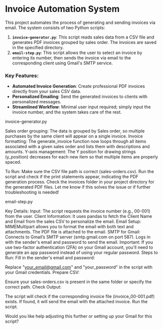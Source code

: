 # Invoice Automation System

This project automates the process of generating and sending invoices via email. The system consists of two Python scripts:

1. **`invoice-generator.py`**: This script reads sales data from a CSV file and generates PDF invoices grouped by sales order. The invoices are saved in the specified directory.
2. **`email-step.py`**: This script allows the user to select an invoice by entering its number, then sends the invoice via email to the corresponding client using Gmail's SMTP service.

### Key Features:
- **Automated Invoice Generation**: Create professional PDF invoices directly from your sales CSV data.
- **Personalized Emailing**: Send the generated invoices to clients with personalized messages.
- **Streamlined Workflow**: Minimal user input required; simply input the invoice number, and the system takes care of the rest.



invoice-generator.py


Sales order grouping: The data is grouped by Sales order, so multiple purchases by the same client will appear on a single invoice.
Invoice formatting: The generate_invoice function now loops through all items associated with a given sales order and lists them with descriptions and amounts.
Y-axis management: The Y position for drawing strings (y_position) decreases for each new item so that multiple items are properly spaced.

To Run:
Make sure the CSV file path is correct (sales-orders.csv).
Run the script and check if the print statements appear, indicating the PDF generation process.
Check the invoices folder in your project directory for the generated PDF files.
Let me know if this solves the issue or if further troubleshooting is needed!


email-step.py

Key Details:
Input:
The script requests the invoice number (e.g., 00-001) from the user.
Client Information:
It uses pandas to fetch the Client Name and Email from the sales CSV to personalize the email.
Email Setup:
MIMEMultipart allows you to format the email with both text and attachments.
The PDF file is attached to the email.
SMTP for Gmail:
Connects to Gmail’s SMTP server (smtp.gmail.com on port 587).
Logs in with the sender's email and password to send the email.
Important: If you use two-factor authentication (2FA) on your Gmail account, you'll need to generate an app password instead of using your regular password.
Steps to Run:
Fill in the sender's email and password:

Replace "your_email@gmail.com" and "your_password" in the script with your Gmail credentials.
Prepare CSV:

Ensure your sales-orders.csv is present in the same folder or specify the correct path.
Check Output:

The script will check if the corresponding invoice file (invoice_00-001.pdf) exists.
If found, it will send the email with the attached invoice.
Run the script.

Would you like help adjusting this further or setting up your Gmail for this script?







